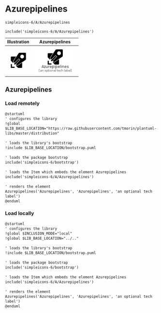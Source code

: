 # Azurepipelines


```text
simpleicons-6/A/Azurepipelines
```

```text
include('simpleicons-6/A/Azurepipelines')
```



| Illustration | Azurepipelines |
| :---: | :---: |
| ![illustration for Illustration](../../simpleicons-6/A/Azurepipelines.png) | ![illustration for Azurepipelines](../../simpleicons-6/A/Azurepipelines.Local.png) |




## Azurepipelines

### Load remotely
```plantuml
@startuml
' configures the library
!global $LIB_BASE_LOCATION="https://raw.githubusercontent.com/tmorin/plantuml-libs/master/distribution"

' loads the library's bootstrap
!include $LIB_BASE_LOCATION/bootstrap.puml

' loads the package bootstrap
include('simpleicons-6/bootstrap')

' loads the Item which embeds the element Azurepipelines
include('simpleicons-6/A/Azurepipelines')

' renders the element
Azurepipelines('Azurepipelines', 'Azurepipelines', 'an optional tech label')
@enduml
```

### Load locally
```plantuml
@startuml
' configures the library
!global $INCLUSION_MODE="local"
!global $LIB_BASE_LOCATION="../.."

' loads the library's bootstrap
!include $LIB_BASE_LOCATION/bootstrap.puml

' loads the package bootstrap
include('simpleicons-6/bootstrap')

' loads the Item which embeds the element Azurepipelines
include('simpleicons-6/A/Azurepipelines')

' renders the element
Azurepipelines('Azurepipelines', 'Azurepipelines', 'an optional tech label')
@enduml
```

